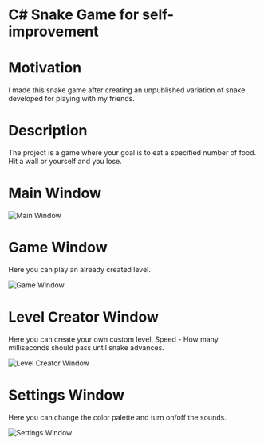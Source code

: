 # C# Snake Game for self-improvement

# Motivation
I made this snake game after creating an unpublished variation of snake developed for playing with my friends.

# Description
The project is a game where your goal is to eat a specified number of food. Hit a wall or yourself and you lose.

# Main Window

![Main Window](https://i.imgur.com/D6uaoox.png)

# Game Window

Here you can play an already created level.

![Game Window](https://i.imgur.com/1o5INE9.png)

# Level Creator Window

Here you can create your own custom level.
Speed - How many milliseconds should pass until snake advances.

![Level Creator Window](https://i.imgur.com/MKFRvmp.png)

# Settings Window

Here you can change the color palette and turn on/off the sounds.

![Settings Window](https://i.imgur.com/WbPRtOm.png)
